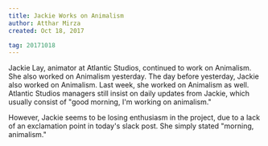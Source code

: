 ```yaml
---
title: Jackie Works on Animalism
author: Atthar Mirza
created: Oct 18, 2017

tag: 20171018
---
```


Jackie Lay, animator at Atlantic Studios, continued to work on Animalism. She also worked on Animalism yesterday. The day before yesterday, Jackie also worked on Animalism. Last week, she worked on Animalism as well. Atlantic Studios managers still insist on daily updates from Jackie, which usually consist of "good morning, I'm working on animalism."

However, Jackie seems to be losing enthusiasm in the project, due to a lack of an exclamation point in today's slack post. She simply stated "morning, animalism."
